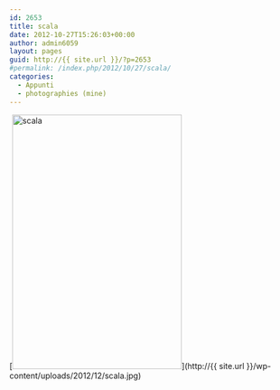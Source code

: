 ```yaml
---
id: 2653
title: scala
date: 2012-10-27T15:26:03+00:00
author: admin6059
layout: pages
guid: http://{{ site.url }}/?p=2653
#permalink: /index.php/2012/10/27/scala/
categories:
  - Appunti
  - photographies (mine)
---
```

[<img class="aligncenter wp-image-2654 size-full" title="scala" src="http://{{ site.url }}/wp-content/uploads/2012/12/scala.jpg" width="300" height="450" srcset="http://{{ site.url }}/wp-content/uploads/2012/12/scala.jpg 300w, http://{{ site.url }}/wp-content/uploads/2012/12/scala-200x300.jpg 200w" sizes="(max-width: 300px) 100vw, 300px" />](http://{{ site.url }}/wp-content/uploads/2012/12/scala.jpg)